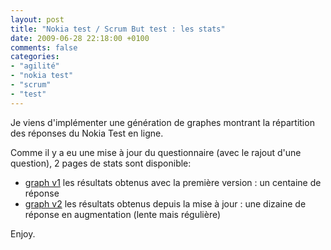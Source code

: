 ```yaml
---
layout: post
title: "Nokia test / Scrum But test : les stats"
date: 2009-06-28 22:18:00 +0100
comments: false
categories: 
- "agilité"
- "nokia test"
- "scrum"
- "test"
---
```

Je viens d'implémenter une génération de graphes montrant la répartition des réponses du Nokia Test en ligne.

Comme il y a eu une mise à jour du questionnaire (avec le rajout d'une question), 2 pages de stats sont disponible:

* [graph v1](http://antoine.vernois.net/scrumbut/?page=graph1) les résultats obtenus avec la première version : un centaine de réponse
* [graph v2](http://antoine.vernois.net/scrumbut/?page=graph2) les résultats obtenus depuis la mise à jour : une dizaine de réponse en augmentation (lente mais régulière)

Enjoy.


